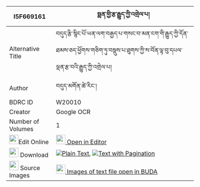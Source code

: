 |I5F669161|སྨན་གྱི་རྩ་རྒྱུད་ཀྱི་འགྲེལ་པ། 
| --- | --- 
|Alternative Title |བདུད་རྩི་སྙིང་པོ་ཡན་ལག་བརྒྱད་པ་གསང་བ་མན་ངག་གི་རྒྱུད་ཀྱི་དོན་ཐམས་ཅད་ཕྱོགས་གཅིག་ཏུ་བསྡུས་པ་ཐུགས་ཀྱི་ས་བོན་ལྟ་བུ་དཔལ་ལྡན་རྩ་བའི་རྒྱུད་ཀྱི་འགྲེལ་པ།
|Author| བདུད་མགོན་ཚེ་རིང་།
|BDRC ID | W20010
|Creator | Google OCR
|Number of Volumes| 1
|<img width="25" src="https://img.icons8.com/color/25/000000/edit-property.png">Edit Online| [<img width="25" src="https://avatars.githubusercontent.com/u/45091458?s=200&v=4"> Open in Editor](http://editor.openpecha.org/I5F669161)
|<img width="25" src="https://img.icons8.com/fluent/48/000000/download-2.png"/>  Download | [![](https://img.icons8.com/color/20/000000/txt.png)Plain Text](https://github.com/Openpecha/I5F669161/releases/download/v1/men_gyi_tsagyu_kyi_drelpa_plain_I5F669161.zip), [![](https://img.icons8.com/color/20/000000/txt.png)Text with Pagination](https://github.com/Openpecha/I5F669161/releases/download/v1/men_gyi_tsagyu_kyi_drelpa_pages_I5F669161.zip)
|<img width="25" src="https://img.icons8.com/plasticine/100/000000/pictures-folder.png"/>  Source Images | [<img width="25" src="https://library.bdrc.io/icons/BUDA-small.svg"> Images of text file open in BUDA](https://library.bdrc.io/show/bdr:W20010)